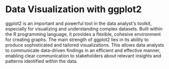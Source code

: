 # Data Visualization with ggplot2

ggplot2 is an important and powerful tool in the data analyst's toolkit, especially for visualizing and understanding complex datasets. Built within the R programming language, it provides a flexible, cohesive environment for creating graphs. The main strength of ggplot2 lies in its ability to produce sophisticated and tailored visualizations. This allows data analysts to communicate data-driven findings in an efficient and effective manner, enabling clear communication to stakeholders about relevant insights and patterns identified within the data.